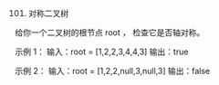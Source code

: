 101. 对称二叉树

给你一个二叉树的根节点 root ， 检查它是否轴对称。

示例 1：
输入：root = [1,2,2,3,4,4,3]
输出：true

示例 2：
输入：root = [1,2,2,null,3,null,3]
输出：false

